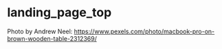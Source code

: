 # landing_page_top
Photo by Andrew Neel: https://www.pexels.com/photo/macbook-pro-on-brown-wooden-table-2312369/
